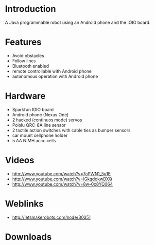 # Introduction #

A Java programmable robot using an Android phone and the IOIO board.


# Features #

  * Avoid obstacles
  * Follow lines
  * Bluetooth enabled
  * remote controllable with Android phone
  * autonomous operation with Android phone


# Hardware #

  * Sparkfun IOIO board
  * Android phone (Nexus One)
  * 2 hacked (continuos mode) servos
  * Pololu QRC-8A line sensor
  * 2 tactile action switches with cable ties as bumper sensors
  * car mount cellphone holder
  * 5 AA NIMH accu cells

# Videos #

  * http://www.youtube.com/watch?v=7oPWN1_5u1E
  * http://www.youtube.com/watch?v=IGkqdokwDXQ
  * http://www.youtube.com/watch?v=8w-0x8YQ064

# Weblinks #

  * http://letsmakerobots.com/node/30351

# Downloads #

